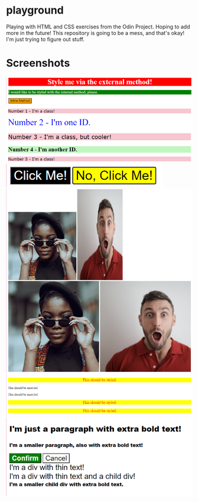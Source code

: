 # playground
 Playing with HTML and CSS exercises from the Odin Project. Hoping to add more in the future!
 This repository is going to be a mess, and that's okay! I'm just trying to figure out stuff.
 

# Screenshots
![Exercise 01: CSS Methods](/screenshots/01cssmethods.png?raw=true)
![Exercise 02: Class/ID Selectors](/screenshots/02classidselectors.png?raw=true)
![Exercise 03: Grouping Selectors](/screenshots/03groupingselectors.png?raw=true)
![Exercise 04: Chaining Selectors](/screenshots/04chainingselectors.png?raw=true)
![Exercise 05: Descendant Combinator](/screenshots/05descendantcombinator.png?raw=true)
![Exercise 06: Cascade Fix](/screenshots/06cascadefix.png?raw=true)
